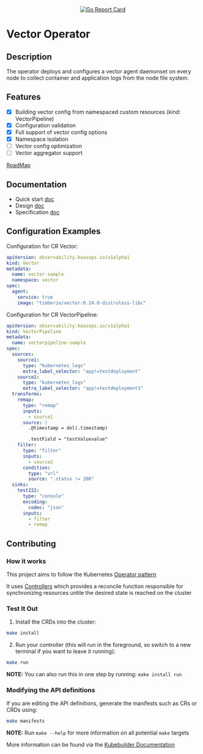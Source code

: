 <p align="center">
  <a href="https://goreportcard.com/report/github.com/kaasops/vector-operator">
    <img src="https://goreportcard.com/badge/github.com/kaasops/vector-operator" alt="Go Report Card">
  </a>
</p>


# Vector Operator

## Description
The operator deploys and configures a vector agent daemonset on every node to collect container and application logs from the node file system.

## Features

- [x] Building vector config from namespaced custom resources (kind: VectorPipeline)
- [x] Configuration validation
- [x] Full support of vector config options
- [x] Namespace isolation
- [ ] Vector config optimization
- [ ] Vector aggregator support

[RoadMap](https://github.com/orgs/kaasops/projects/1)

## Documentation
- Quick start [doc](https://github.com/kaasops/vector-operator/blob/main/docs/quick-start.md)
- Design [doc](https://github.com/kaasops/vector-operator/blob/main/docs/design.md)
- Specification [doc](https://github.com/kaasops/vector-operator/blob/main/docs/specification.md)

## Configuration Examples 
Configuration for CR Vector:
```yaml
apiVersion: observability.kaasops.io/v1alpha1
kind: Vector
metadata:
  name: vector-sample
  namespace: vector
spec:
  agent:
    service: true
    image: "timberio/vector:0.24.0-distroless-libc"
```

Configuration for CR VectorPipeline:
```yaml
apiVersion: observability.kaasops.io/v1alpha1
kind: VectorPipeline
metadata:
  name: vectorpipeline-sample
spec:
  sources:
    source1:
      type: "kubernetes_logs"
      extra_label_selector: "app!=testdeployment"
    source2:
      type: "kubernetes_logs"
      extra_label_selector: "app!=testdeployment1"
  transforms:
    remap:
      type: "remap"
      inputs:
        - source1
      source: |
        .@timestamp = del(.timestamp)

        .testField = "testValuevalue"
    filter:
      type: "filter"
      inputs:
        - source2
      condition:
        type: "vrl"
        source: ".status != 200"
  sinks:
    test222:
      type: "console"
      encoding:
        codec: "json"
      inputs:
        - filter
        - remap
```


## Contributing

### How it works
This project aims to follow the Kubernetes [Operator pattern](https://kubernetes.io/docs/concepts/extend-kubernetes/operator/)

It uses [Controllers](https://kubernetes.io/docs/concepts/architecture/controller/) 
which provides a reconcile function responsible for synchronizing resources untile the desired state is reached on the cluster 

### Test It Out
1. Install the CRDs into the cluster:

```sh
make install
```

2. Run your controller (this will run in the foreground, so switch to a new terminal if you want to leave it running):

```sh
make run
```

**NOTE:** You can also run this in one step by running: `make install run`

### Modifying the API definitions
If you are editing the API definitions, generate the manifests such as CRs or CRDs using:

```sh
make manifests
```

**NOTE:** Run `make --help` for more information on all potential `make` targets

More information can be found via the [Kubebuilder Documentation](https://book.kubebuilder.io/introduction.html)
